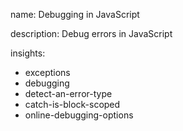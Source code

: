 name: Debugging in JavaScript

description: Debug errors in JavaScript

insights:
  - exceptions
  - debugging
  - detect-an-error-type
  - catch-is-block-scoped
  - online-debugging-options